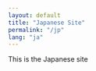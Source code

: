 ```yaml
---
layout: default
title: "Japanese Site"
permalink: "/jp"
lang: "ja"
---
```


This is the Japanese site
